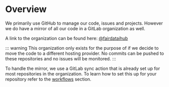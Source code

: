 # Overview

We primarily use GitHub to manage our code, issues and projects. However we do have a mirror of all our code in a GitLab organization as well.

A link to the organization can be found here: [@fairdataihub](https://gitlab.com/fairdataihub)

::: warning
This organization only exists for the purpose of if we decide to move the code to a different hosting provider. No commits can be pushed to these repositories and no issues will be monitored.
:::

To handle the mirror, we use a GitLab sync action that is already set up for most repositories in the organization. To learn how to set this up for your repository refer to the [workflows](/git/workflows.html#gitlab-sync) section.
